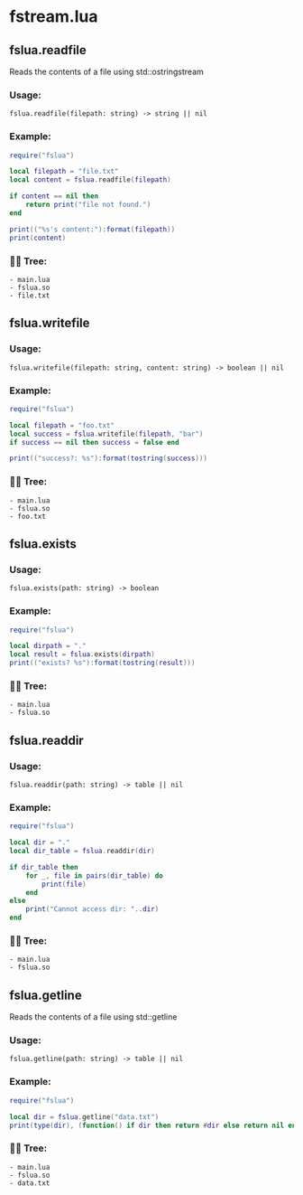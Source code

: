 # fstream.lua
## fslua.readfile
Reads the contents of a file using std::ostringstream
### Usage:
```
fslua.readfile(filepath: string) -> string || nil
```
### Example:
```lua
require("fslua")

local filepath = "file.txt"
local content = fslua.readfile(filepath)

if content == nil then
    return print("file not found.")
end

print(("%s's content:"):format(filepath))
print(content)
```
### 🌲🌳 Tree:
```
- main.lua
- fslua.so
- file.txt
```

## fslua.writefile
### Usage:
```
fslua.writefile(filepath: string, content: string) -> boolean || nil
```
### Example:
```lua
require("fslua")

local filepath = "foo.txt"
local success = fslua.writefile(filepath, "bar")
if success == nil then success = false end

print(("success?: %s"):format(tostring(success)))
```
### 🌲🌳 Tree:
```
- main.lua
- fslua.so
- foo.txt
```

## fslua.exists
### Usage:
```
fslua.exists(path: string) -> boolean
```
### Example:
```lua
require("fslua")

local dirpath = "."
local result = fslua.exists(dirpath)
print(("exists? %s"):format(tostring(result)))
```
### 🌲🌳 Tree:
```
- main.lua
- fslua.so
```

## fslua.readdir
### Usage:
```
fslua.readdir(path: string) -> table || nil
```
### Example:
```lua
require("fslua")

local dir = "."
local dir_table = fslua.readdir(dir)

if dir_table then
    for _, file in pairs(dir_table) do
        print(file)
    end
else
    print("Cannot access dir: "..dir)
end
```
### 🌲🌳 Tree:
```
- main.lua
- fslua.so
```

## fslua.getline
Reads the contents of a file using std::getline
### Usage:
```
fslua.getline(path: string) -> table || nil
```
### Example:
```lua
require("fslua")

local dir = fslua.getline("data.txt")
print(type(dir), (function() if dir then return #dir else return nil end end)())
```
### 🌲🌳 Tree:
```
- main.lua
- fslua.so
- data.txt
```
